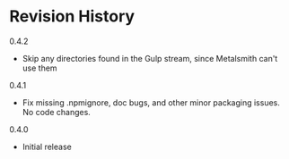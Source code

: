 # Revision History

0.4.2

- Skip any directories found in the Gulp stream, since Metalsmith can't use
  them

0.4.1

- Fix missing .npmignore, doc bugs, and other minor packaging issues.
  No code changes.

0.4.0

- Initial release

